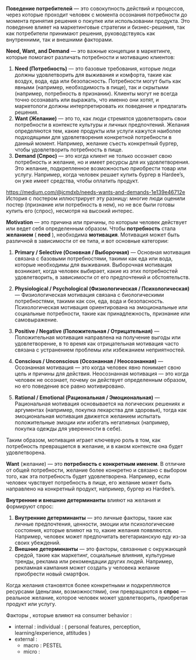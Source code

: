 **Поведениe потребителей** — это совокупность действий и процессов, через которые проходит человек с момента осознания потребности до момента принятия решения о покупке или использовании продукта. Это поведение влияет на маркетинговые стратегии и бизнес-решения, так как потребители принимают решения, руководствуясь как внутренними, так и внешними факторами.

**Need, Want, and Demand** — это важные концепции в маркетинге, которые помогают различать потребности и мотивацию клиентов:

1. **Need (Потребность)** — это базовые требования, которые люди должны удовлетворить для выживания и комфорта, такие как воздух, вода, еда или безопасность. Потребности могут быть как явными (например, необходимость в пище), так и скрытыми (например, потребность в признании). Клиенты могут не всегда точно осознавать или выражать, что именно они хотят, и маркетологи должны интерпретировать их поведение и предлагать решения.
2. **Want (Желание)** — это то, как люди стремятся удовлетворить свои потребности в контексте культуры и личных предпочтений. Желания определяются тем, какие продукты или услуги кажутся наиболее подходящими для удовлетворения конкретной потребности в данный момент. Например, желание съесть конкретный бургер, чтобы удовлетворить потребность в пище.
3. **Demand (Спрос)** — это когда клиент не только осознает свою потребность и желание, но и имеет ресурсы для их удовлетворения. Это желание, подкрепленное возможностью приобрести товар или услугу. Например, когда человек решает купить бургер в Hardee’s, он уже имеет средства, чтобы оплатить продукт.

https://medium.com/@jcmdxb/needs-wants-and-demands-1e139e46712e 
История с постером иллюстрирует эту разницу: многие люди оценили постер (признание или потребность в нем), но не все были готовы купить его (спрос), несмотря на высокий интерес.

**Motivation** — это причина или причины, по которым человек действует или ведет себя определенным образом. Чтобы **потребность** стала **желанием** ( **need** ), необходима **мотивация**. Мотивация может быть различной в зависимости от ее типа, и вот основные категории:

1. **Primary / Selective (Основная / Выборочная)** — Основная мотивация связана с базовыми потребностями, такими как еда или вода, которые необходимы для выживания. Выборочная мотивация возникает, когда человек выбирает, какие из этих потребностей удовлетворить, в зависимости от его предпочтений и обстоятельств.

2. **Physiological / Psychological (Физиологическая / Психологическая)** — Физиологическая мотивация связана с биологическими потребностями, такими как сон, еда, вода и безопасность. Психологическая мотивация ориентирована на эмоциональные или социальные потребности, такие как принадлежность, признание или самовыражение.

3. **Positive / Negative (Положительная / Отрицательная)** — Положительная мотивация направлена на получение выгоды или удовлетворение, в то время как отрицательная мотивация часто связана с устранением проблемы или избежанием неприятностей.

4. **Conscious / Unconscious (Осознанная / Неосознанная)** — Осознанная мотивация — это когда человек явно понимает свою цель и причины для действия. Неосознанная мотивация — это когда человек не осознает, почему он действует определенным образом, но его поведение все равно мотивировано.

5. **Rational / Emotional (Рациональная / Эмоциональная)** — Рациональная мотивация основывается на логических решениях и аргументах (например, покупка лекарства для здоровья), тогда как эмоциональная мотивация движется желанием испытать положительные эмоции или избегать негативных (например, покупка одежды для уверенности в себе).

Таким образом, мотивация играет ключевую роль в том, как потребность превращается в желание, и в каком контексте она будет удовлетворена.


**Want** (желание) — это **потребность с конкретным именем**. В отличие от общей потребности, желание более конкретно и связано с выбором того, как эта потребность будет удовлетворена. Например, если человек чувствует потребность в пище, его желание может быть направлено на конкретный продукт, например, бургер из Hardee’s.

**Внутренние и внешние детерминанты** влияют на желания и формируют спрос:

1. **Внутренние детерминанты** — это личные факторы, такие как личные предпочтения, ценности, эмоции или психологические состояния, которые влияют на то, какие желания появляются. Например, человек может предпочитать вегетарианскую еду из-за своих убеждений.
2. **Внешние детерминанты** — это факторы, связанные с окружающей средой, такие как маркетинг, социальные влияния, культурные тренды, реклама или рекомендации других людей. Например, рекламная кампания может создать у человека желание приобрести новый смартфон.

Когда желания становятся более конкретными и подкрепляются ресурсами (деньгами, возможностями), они превращаются в **спрос** — реальное желание, которое человек может удовлетворить, приобретая продукт или услугу.





Факторы , которые влияют на consumer behavior : 
- internal :  individual :  ( personal features, perception, learning/experience, attitudes )
- external : 
	- macro : PESTEL
	- micro  : 